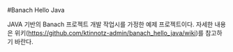 #Banach Hello Java

JAVA 기반의 Banach 프로젝트 개발 작업시를 가정한 예제 프로젝트이다.
자세한 내용은 위키(https://github.com/ktinnotz-admin/banach_hello_java/wiki)를 참고하기 바란다.

